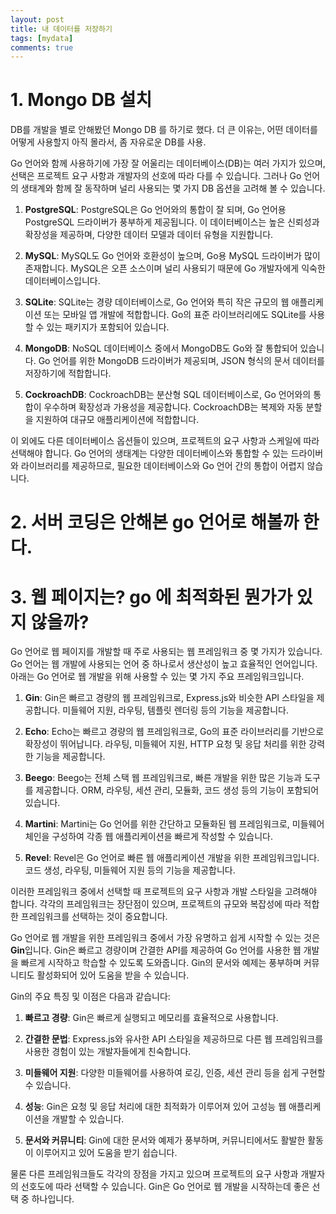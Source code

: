 ```yaml
---
layout: post
title: 내 데이터를 저장하기
tags: [mydata]
comments: true
---
```


# 1. Mongo DB 설치

DB를 개발을 별로 안해봤던 Mongo DB 를 하기로 했다. 
더 큰 이유는, 어떤 데이터를 어떻게 사용할지 아직 몰라서, 좀 자유로운 DB를 사용.

Go 언어와 함께 사용하기에 가장 잘 어울리는 데이터베이스(DB)는 여러 가지가 있으며, 선택은 프로젝트 요구 사항과 개발자의 선호에 따라 다를 수 있습니다. 그러나 Go 언어의 생태계와 함께 잘 동작하며 널리 사용되는 몇 가지 DB 옵션을 고려해 볼 수 있습니다.

1. **PostgreSQL**: PostgreSQL은 Go 언어와의 통합이 잘 되며, Go 언어용 PostgreSQL 드라이버가 풍부하게 제공됩니다. 이 데이터베이스는 높은 신뢰성과 확장성을 제공하며, 다양한 데이터 모델과 데이터 유형을 지원합니다.

2. **MySQL**: MySQL도 Go 언어와 호환성이 높으며, Go용 MySQL 드라이버가 많이 존재합니다. MySQL은 오픈 소스이며 널리 사용되기 때문에 Go 개발자에게 익숙한 데이터베이스입니다.

3. **SQLite**: SQLite는 경량 데이터베이스로, Go 언어와 특히 작은 규모의 웹 애플리케이션 또는 모바일 앱 개발에 적합합니다. Go의 표준 라이브러리에도 SQLite를 사용할 수 있는 패키지가 포함되어 있습니다.

4. **MongoDB**: NoSQL 데이터베이스 중에서 MongoDB도 Go와 잘 통합되어 있습니다. Go 언어를 위한 MongoDB 드라이버가 제공되며, JSON 형식의 문서 데이터를 저장하기에 적합합니다.

5. **CockroachDB**: CockroachDB는 분산형 SQL 데이터베이스로, Go 언어와의 통합이 우수하며 확장성과 가용성을 제공합니다. CockroachDB는 복제와 자동 분할을 지원하여 대규모 애플리케이션에 적합합니다.

이 외에도 다른 데이터베이스 옵션들이 있으며, 프로젝트의 요구 사항과 스케일에 따라 선택해야 합니다. Go 언어의 생태계는 다양한 데이터베이스와 통합할 수 있는 드라이버와 라이브러리를 제공하므로, 필요한 데이터베이스와 Go 언어 간의 통합이 어렵지 않습니다.

# 2. 서버 코딩은 안해본 go 언어로 해볼까 한다.

# 3. 웹 페이지는? go 에 최적화된 뭔가가 있지 않을까?

Go 언어로 웹 페이지를 개발할 때 주로 사용되는 웹 프레임워크 중 몇 가지가 있습니다. Go 언어는 웹 개발에 사용되는 언어 중 하나로서 생산성이 높고 효율적인 언어입니다. 아래는 Go 언어로 웹 개발을 위해 사용할 수 있는 몇 가지 주요 프레임워크입니다.

1. **Gin**: Gin은 빠르고 경량의 웹 프레임워크로, Express.js와 비슷한 API 스타일을 제공합니다. 미들웨어 지원, 라우팅, 템플릿 렌더링 등의 기능을 제공합니다.

2. **Echo**: Echo는 빠르고 경량의 웹 프레임워크로, Go의 표준 라이브러리를 기반으로 확장성이 뛰어납니다. 라우팅, 미들웨어 지원, HTTP 요청 및 응답 처리를 위한 강력한 기능을 제공합니다.

3. **Beego**: Beego는 전체 스택 웹 프레임워크로, 빠른 개발을 위한 많은 기능과 도구를 제공합니다. ORM, 라우팅, 세션 관리, 모듈화, 코드 생성 등의 기능이 포함되어 있습니다.

4. **Martini**: Martini는 Go 언어를 위한 간단하고 모듈화된 웹 프레임워크로, 미들웨어 체인을 구성하여 각종 웹 애플리케이션을 빠르게 작성할 수 있습니다.

5. **Revel**: Revel은 Go 언어로 빠른 웹 애플리케이션 개발을 위한 프레임워크입니다. 코드 생성, 라우팅, 미들웨어 지원 등의 기능을 제공합니다.

이러한 프레임워크 중에서 선택할 때 프로젝트의 요구 사항과 개발 스타일을 고려해야 합니다. 각각의 프레임워크는 장단점이 있으며, 프로젝트의 규모와 복잡성에 따라 적합한 프레임워크를 선택하는 것이 중요합니다.

Go 언어로 웹 개발을 위한 프레임워크 중에서 가장 유명하고 쉽게 시작할 수 있는 것은 **Gin**입니다. Gin은 빠르고 경량이며 간결한 API를 제공하여 Go 언어를 사용한 웹 개발을 빠르게 시작하고 학습할 수 있도록 도와줍니다. Gin의 문서와 예제는 풍부하며 커뮤니티도 활성화되어 있어 도움을 받을 수 있습니다.

Gin의 주요 특징 및 이점은 다음과 같습니다:

1. **빠르고 경량**: Gin은 빠르게 실행되고 메모리를 효율적으로 사용합니다.

2. **간결한 문법**: Express.js와 유사한 API 스타일을 제공하므로 다른 웹 프레임워크를 사용한 경험이 있는 개발자들에게 친숙합니다.

3. **미들웨어 지원**: 다양한 미들웨어를 사용하여 로깅, 인증, 세션 관리 등을 쉽게 구현할 수 있습니다.

4. **성능**: Gin은 요청 및 응답 처리에 대한 최적화가 이루어져 있어 고성능 웹 애플리케이션을 개발할 수 있습니다.

5. **문서와 커뮤니티**: Gin에 대한 문서와 예제가 풍부하며, 커뮤니티에서도 활발한 활동이 이루어지고 있어 도움을 받기 쉽습니다.

물론 다른 프레임워크들도 각각의 장점을 가지고 있으며 프로젝트의 요구 사항과 개발자의 선호도에 따라 선택할 수 있습니다. Gin은 Go 언어로 웹 개발을 시작하는데 좋은 선택 중 하나입니다.